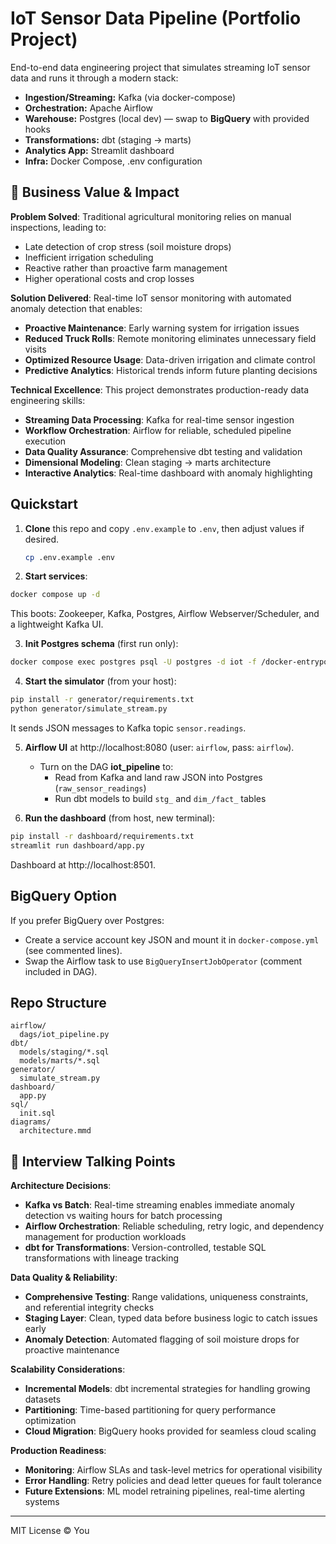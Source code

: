 # IoT Sensor Data Pipeline (Portfolio Project)

End-to-end data engineering project that simulates streaming IoT sensor data and runs it through a modern stack:

- **Ingestion/Streaming:** Kafka (via docker-compose)
- **Orchestration:** Apache Airflow
- **Warehouse:** Postgres (local dev) — swap to **BigQuery** with provided hooks
- **Transformations:** dbt (staging → marts)
- **Analytics App:** Streamlit dashboard
- **Infra:** Docker Compose, .env configuration

## 🎯 Business Value & Impact

**Problem Solved**: Traditional agricultural monitoring relies on manual inspections, leading to:
- Late detection of crop stress (soil moisture drops)
- Inefficient irrigation scheduling 
- Reactive rather than proactive farm management
- Higher operational costs and crop losses

**Solution Delivered**: Real-time IoT sensor monitoring with automated anomaly detection that enables:
- **Proactive Maintenance**: Early warning system for irrigation issues
- **Reduced Truck Rolls**: Remote monitoring eliminates unnecessary field visits  
- **Optimized Resource Usage**: Data-driven irrigation and climate control
- **Predictive Analytics**: Historical trends inform future planting decisions

**Technical Excellence**: This project demonstrates production-ready data engineering skills:
- **Streaming Data Processing**: Kafka for real-time sensor ingestion
- **Workflow Orchestration**: Airflow for reliable, scheduled pipeline execution
- **Data Quality Assurance**: Comprehensive dbt testing and validation
- **Dimensional Modeling**: Clean staging → marts architecture
- **Interactive Analytics**: Real-time dashboard with anomaly highlighting

## Quickstart

1) **Clone** this repo and copy `.env.example` to `.env`, then adjust values if desired.
   ```bash
   cp .env.example .env
   ```
2) **Start services**:
```bash
docker compose up -d
```
This boots: Zookeeper, Kafka, Postgres, Airflow Webserver/Scheduler, and a lightweight Kafka UI.

3) **Init Postgres schema** (first run only):
```bash
docker compose exec postgres psql -U postgres -d iot -f /docker-entrypoint-initdb.d/init.sql
```

4) **Start the simulator** (from your host):
```bash
pip install -r generator/requirements.txt
python generator/simulate_stream.py
```
It sends JSON messages to Kafka topic `sensor.readings`.

5) **Airflow UI** at http://localhost:8080 (user: `airflow`, pass: `airflow`).
   - Turn on the DAG **iot_pipeline** to:
     - Read from Kafka and land raw JSON into Postgres (`raw_sensor_readings`)
     - Run dbt models to build `stg_` and `dim_/fact_` tables

6) **Run the dashboard** (from host, new terminal):
```bash
pip install -r dashboard/requirements.txt
streamlit run dashboard/app.py
```
Dashboard at http://localhost:8501.

## BigQuery Option
If you prefer BigQuery over Postgres:
- Create a service account key JSON and mount it in `docker-compose.yml` (see commented lines).
- Swap the Airflow task to use `BigQueryInsertJobOperator` (comment included in DAG).

## Repo Structure
```
airflow/
  dags/iot_pipeline.py
dbt/
  models/staging/*.sql
  models/marts/*.sql
generator/
  simulate_stream.py
dashboard/
  app.py
sql/
  init.sql
diagrams/
  architecture.mmd
```

## 🎤 Interview Talking Points

**Architecture Decisions**:
- **Kafka vs Batch**: Real-time streaming enables immediate anomaly detection vs waiting hours for batch processing
- **Airflow Orchestration**: Reliable scheduling, retry logic, and dependency management for production workloads
- **dbt for Transformations**: Version-controlled, testable SQL transformations with lineage tracking

**Data Quality & Reliability**:
- **Comprehensive Testing**: Range validations, uniqueness constraints, and referential integrity checks
- **Staging Layer**: Clean, typed data before business logic to catch issues early
- **Anomaly Detection**: Automated flagging of soil moisture drops for proactive maintenance

**Scalability Considerations**:
- **Incremental Models**: dbt incremental strategies for handling growing datasets
- **Partitioning**: Time-based partitioning for query performance optimization  
- **Cloud Migration**: BigQuery hooks provided for seamless cloud scaling

**Production Readiness**:
- **Monitoring**: Airflow SLAs and task-level metrics for operational visibility
- **Error Handling**: Retry policies and dead letter queues for fault tolerance
- **Future Extensions**: ML model retraining pipelines, real-time alerting systems

---
MIT License © You
